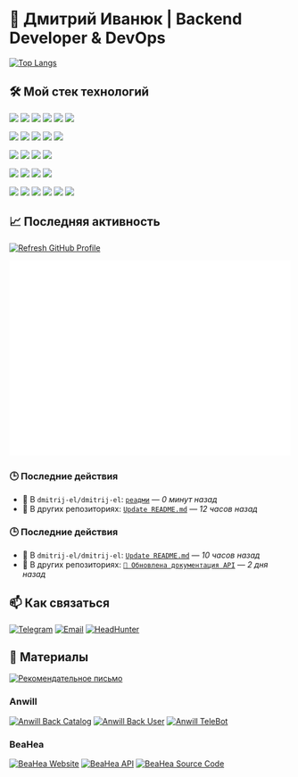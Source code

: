 # 👋 Дмитрий Иванюк | Backend Developer & DevOps

[![Top Langs](https://github-readme-stats.vercel.app/api/top-langs/?username=dmitrij-el&layout=compact&theme=radical)](https://github.com/dmitrij-el)

## 🛠️ Мой стек технологий

![](https://img.shields.io/badge/Python-3776AB?style=for-the-badge&logo=python&logoColor=white)
![](https://img.shields.io/badge/FastAPI-009688?style=for-the-badge&logo=fastapi&logoColor=white)
![](https://img.shields.io/badge/SQLAlchemy-CA5041?style=for-the-badge&logo=sqlalchemy&logoColor=white)
![](https://img.shields.io/badge/Alembic-4B4B4B?style=for-the-badge&logo=alembic&logoColor=white)
![](https://img.shields.io/badge/Pydantic-009FBD?style=for-the-badge&logo=pydantic&logoColor=white)
![](https://img.shields.io/badge/TaskIQ-3B82F6?style=for-the-badge&logo=lightning&logoColor=white)

![](https://img.shields.io/badge/HTML5-E34F26?style=for-the-badge&logo=html5&logoColor=white)
![](https://img.shields.io/badge/CSS3-1572B6?style=for-the-badge&logo=css3&logoColor=white)
![](https://img.shields.io/badge/JavaScript-F7DF1E?style=for-the-badge&logo=javascript&logoColor=black)
![](https://img.shields.io/badge/Jinja2-B41717?style=for-the-badge&logo=jinja&logoColor=white)
![](https://img.shields.io/badge/REST%20API-0066CC?style=for-the-badge&logo=api&logoColor=white)

![](https://img.shields.io/badge/Aiogram-2CA5E0?style=for-the-badge&logo=telegram&logoColor=white)
![](https://img.shields.io/badge/FSM-FF9800?style=for-the-badge&logo=flow&logoColor=white)
![](https://img.shields.io/badge/Auth-Secure-4CAF50?style=for-the-badge&logo=lock&logoColor=white)
![](https://img.shields.io/badge/Integration-FastAPI-009688?style=for-the-badge&logo=link&logoColor=white)

![](https://img.shields.io/badge/PostgreSQL-316192?style=for-the-badge&logo=postgresql&logoColor=white)
![](https://img.shields.io/badge/Redis-DC382D?style=for-the-badge&logo=redis&logoColor=white)
![](https://img.shields.io/badge/RabbitMQ-FF6600?style=for-the-badge&logo=rabbitmq&logoColor=white)
![](https://img.shields.io/badge/SQLite-003B57?style=for-the-badge&logo=sqlite&logoColor=white)

![](https://img.shields.io/badge/Docker-2496ED?style=for-the-badge&logo=docker&logoColor=white)
![](https://img.shields.io/badge/Docker%20Compose-384D54?style=for-the-badge&logo=docker&logoColor=white)
![](https://img.shields.io/badge/Nginx-009639?style=for-the-badge&logo=nginx&logoColor=white)
![](https://img.shields.io/badge/Gunicorn-499848?style=for-the-badge&logo=gunicorn&logoColor=white)
![](https://img.shields.io/badge/MinIO-C82E00?style=for-the-badge&logo=min.io&logoColor=white)
![](https://img.shields.io/badge/GitHub%20Actions-2088FF?style=for-the-badge&logo=githubactions&logoColor=white)


## 📈 Последняя активность

[![Refresh GitHub Profile](https://github.com/dmitrij-el/dmitrij-el/actions/workflows/profile_ci.yml/badge.svg)](https://github.com/dmitrij-el/dmitrij-el/actions/workflows/profile_ci.yml)

![Metrics](https://github.com/dmitrij-el/dmitrij-el/blob/main/metrics.svg?raw=true)

### 🕒 Последние действия

- 🔨 В `dmitrij-el/dmitrij-el`: [`реадми`](https://github.com/dmitrij-el/dmitrij-el/commit/b4c0fd1fb5825765c43ce3487ad5936582c0b5e1) — *0 минут назад*
- 📘 В других репозиториях: [`Update README.md`](https://github.com/dmitrij-el/dmitrij-el/commit/d98912da89adede292f205d757b2a206ce71e467) — *12 часов назад*
### 🕒 Последние действия

- 🔨 В `dmitrij-el/dmitrij-el`: [`Update README.md`](https://github.com/dmitrij-el/dmitrij-el/commit/<last_commit_sha>) — *10 часов назад*
- 📘 В других репозиториях: [`🎉 Обновлена документация API`](https://github.com/<repo>/commit/<sha>) — *2 дня назад*


## 📫 Как связаться
[![Telegram](https://img.shields.io/badge/Telegram-2CA5E0?style=for-the-badge&logo=telegram&logoColor=white)](https://t.me/d_m_elec)
[![Email](https://img.shields.io/badge/Gmail-D14836?style=for-the-badge&logo=gmail&logoColor=white)](mailto:dblmokdima@gmail.com)
[![HeadHunter](https://img.shields.io/badge/HeadHunter-FF6600?style=for-the-badge&logo=headhunter&logoColor=white)](https://hh.ru/resume/29992be0ff0370ff830039ed1f71487a35624f)

## 📁 Материалы
[![Рекомендательное письмо](https://img.shields.io/badge/✉️_Рекомендательное_письмо-4285F4?style=for-the-badge&logo=adobe-acrobat-reader&logoColor=white)](https://beahea.ru/static/characteristic_from_Aleksey.pdf)

### Anwill
[![Anwill Back Catalog](https://img.shields.io/badge/🗂️_Anwill_Back_Catalog-FF0000?style=for-the-badge)](https://api.anwill.fun/catalog/docs)
[![Anwill Back User](https://img.shields.io/badge/👤_Anwill_Back_User-FF0000?style=for-the-badge)](https://api.anwill.fun/docs)
[![Anwill TeleBot](https://img.shields.io/badge/🤖_Anwill_TeleBot-FF0000?style=for-the-badge)](https://tb.anwill.fun/docs)

### BeaHea
[![BeaHea Website](https://img.shields.io/badge/🌐_BeaHea_Website-00AA00?style=for-the-badge)](https://beahea.ru)
[![BeaHea API](https://img.shields.io/badge/🔌_BeaHea_API-00AA00?style=for-the-badge)](https://beahea.ru/api/docs)
[![BeaHea Source Code](https://img.shields.io/badge/💻_Исходный_код-00AA00?style=for-the-badge)](https://beahea.ru/api/info/docs)





